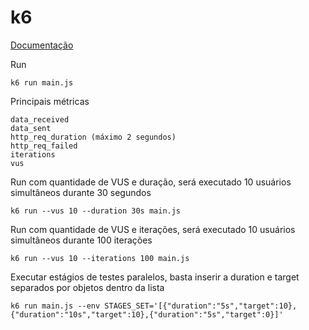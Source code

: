 # k6

[Documentação](https://grafana.com/docs/k6/latest/get-started/running-k6/)

Run

```
k6 run main.js
```

Principais métricas

```
data_received
data_sent
http_req_duration (máximo 2 segundos)
http_req_failed
iterations
vus
```

Run com quantidade de VUS e duração, será executado 10 usuários simultâneos durante 30 segundos

```
k6 run --vus 10 --duration 30s main.js
```

Run com quantidade de VUS e iterações, será executado 10 usuários simultâneos durante 100 iterações

```
k6 run --vus 10 --iterations 100 main.js
```

Executar estágios de testes paralelos, basta inserir a duration e target separados por objetos dentro da lista

```
k6 run main.js --env STAGES_SET='[{"duration":"5s","target":10},{"duration":"10s","target":10},{"duration":"5s","target":0}]'
```